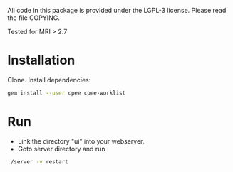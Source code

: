 All code in this package is provided under the LGPL-3 license.
Please read the file COPYING.

Tested for MRI > 2.7

# Installation

Clone. Install dependencies:

```bash
gem install --user cpee cpee-worklist
```

# Run

* Link the directory "ui" into your webserver.
* Goto server directory and run

```bash
./server -v restart
```
